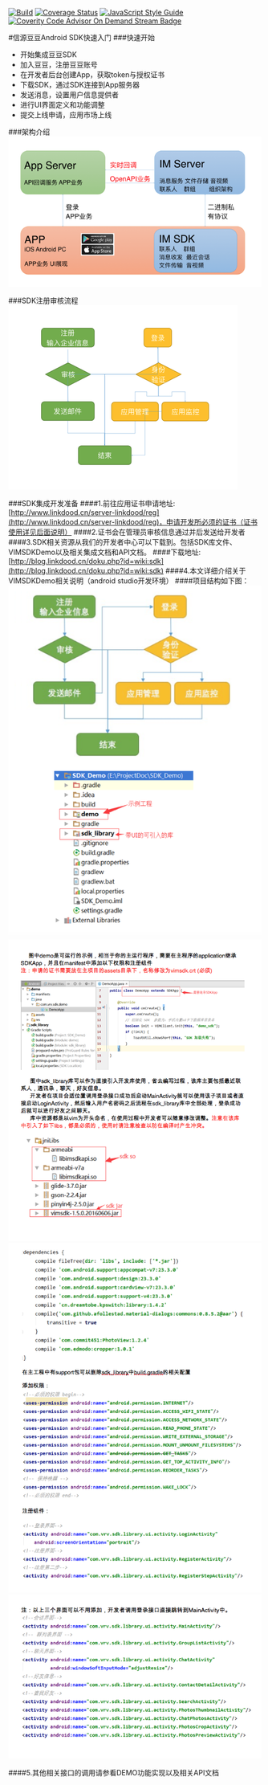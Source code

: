 <!--
如果你被它编译失败所困扰把第五行代码换成第三行的就可以了
[![Build](https://img.shields.io/wercker/ci/wercker/docs.svg)](https://travis-ci.org/VRVIM/VIM_Android_QuickDemo)
-->
[![Build](https://travis-ci.org/VRVIM/VIM_Android_QuickDemo.svg?branch=master)](https://travis-ci.org/VRVIM/VIM_Android_QuickDemo)
[![Coverage Status](https://img.shields.io/coveralls/react-melon/melon-core/master.svg)](https://coveralls.io/github/react-melon/melon-core)
[![JavaScript Style Guide](https://img.shields.io/badge/code%20style-standard-brightgreen.svg)](http://www.linkdood.cn/index)
[![Coverity Code Advisor On Demand Stream Badge](https://img.shields.io/coverity/ondemand/streams/STREAM.svg?maxAge=2592000)](http://www.linkdood.cn/index)

#信源豆豆Android SDK快速入门
###快速开始
* 开始集成豆豆SDK
* 加入豆豆，注册豆豆账号
* 在开发者后台创建App，获取token与授权证书
* 下载SDK，通过SDK连接到App服务器
* 发送消息，设置用户信息提供者
* 进行UI界面定义和功能调整
* 提交上线申请，应用市场上线

###架构介绍
![](./images/framework.png)

###SDK注册审核流程
![](./images/check.png)

###SDK集成开发准备
####1.前往应用证书申请地址: [http://www.linkdood.cn/server-linkdood/reg](http://www.linkdood.cn/server-linkdood/reg)，申请开发所必须的证书（证书使用详见后面说明）
####2.证书会在管理员审核信息通过并后发送给开发者
####3.SDK相关资源从我们的开发者中心可以下载到。包括SDK库文件、VIMSDKDemo以及相关集成文档和API文档。
####下载地址:[http://blog.linkdood.cn/doku.php?id=wiki:sdk](http://blog.linkdood.cn/doku.php?id=wiki:sdk)
####4.本文详细介绍关于VIMSDKDemo相关说明（android studio开发环境）
####项目结构如下图：
![](./images/android_doc_01.png)
![](./images/android_doc_02.png)
![](./images/android_doc_03.png)
![](./images/android_doc_04.png)

####5.其他相关接口的调用请参看DEMO功能实现以及相关API文档
